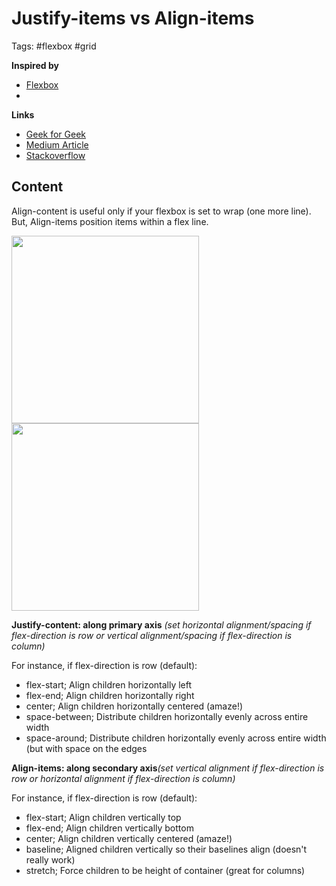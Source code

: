 # Justify-items vs Align-items

Tags: #flexbox #grid

**Inspired by**
- [Flexbox](20220517152705_css-flexbox.md)
- 
**Links**
- [Geek for Geek](https://www.geeksforgeeks.org/difference-between-align-content-and-align-items/) 
- [Medium Article](https://betterprogramming.pub/flexbox-align-items-and-align-content-a60b6f8451e3) 
- [Stackoverflow](https://es.stackoverflow.com/questions/231406/flexbox-diferencia-align-items-y-align-content)

## Content

Align-content is useful only if your flexbox is set to wrap (one more line). But, Align-items position items within a flex line.

<img src="https://i.stack.imgur.com/ZPDMz.png"  style="height:300px">
<img src="https://i.stack.imgur.com/IE0Zw.png"  style="height:300px">

**Justify-content: along primary axis** _(set horizontal alignment/spacing if flex-direction is row or vertical alignment/spacing if flex-direction is column)_

For instance, if flex-direction is row (default):

- flex-start; Align children horizontally left
- flex-end; Align children horizontally right
- center; Align children horizontally centered (amaze!)
- space-between; Distribute children horizontally evenly across entire width
- space-around; Distribute children horizontally evenly across entire width (but with space on the edges

**Align-items: along secondary axis**_(set vertical alignment if flex-direction is row or horizontal alignment if flex-direction is column)_

For instance, if flex-direction is row (default):

- flex-start; Align children vertically top
- flex-end; Align children vertically bottom
- center; Align children vertically centered (amaze!)
- baseline; Aligned children vertically so their baselines align (doesn't really work)
- stretch; Force children to be height of container (great for columns)
